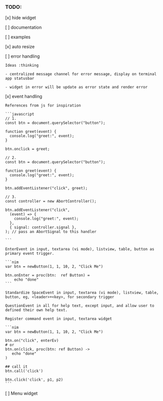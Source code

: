 ### TODO: 

[x] hide widget

[ ] documentation

[ ] examples

[x] auto resize

[ ] error handling
    
    Ideas :thinking
    
    - centralized message channel for error message, display on terminal app statusbar

    - widget in error will be update as error state and render error

[x] event handling
    
    References from js for inspiration

    ```javascript
    // 1.
    const btn = document.querySelector("button");

    function greet(event) {
      console.log("greet:", event);
    }

    btn.onclick = greet;

    // 2.
    const btn = document.querySelector("button");

    function greet(event) {
      console.log("greet:", event);
    }

    btn.addEventListener("click", greet);

    // 3.
    const controller = new AbortController();

    btn.addEventListener("click",
      (event) => {
        console.log("greet:", event);
      },
      { signal: controller.signal },
    ); // pass an AbortSignal to this handler

    ```
    
    EnterEvent in input, textarea (vi mode), listview, table, button as primary event trigger.
    
    ```nim
    var btn = newButton(1, 1, 10, 2, "Click Me")

    btn.onEnter = proc(btn:  ref Button) =
        echo "done"
    ```

    Standardize SpaceEvent in input, textarea (vi mode), listview, table, button, eg, <leader>+<key>, for secondary trigger

    QuestionEvent in all for help text, except input, and allow user to defined their own help text.
    
    Register command event in input, textarea widget
    
    ```nim
    var btn = newButton(1, 1, 10, 2, "Click Me")
    
    btn.on("click", enterEv)
    # or
    btn.on(click, proc(btn: ref Button) ->
       echo "done" 
    )

    ## call it
    btn.call('click')
    
    btn.click('click', p1, p2)
    ```

[ ] Menu widget

